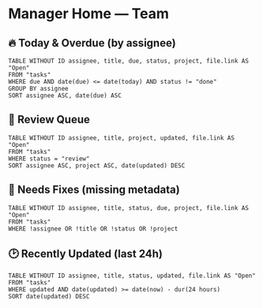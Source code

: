 # Manager Home — Team

## 🔥 Today & Overdue (by assignee)
```dataview
TABLE WITHOUT ID assignee, title, due, status, project, file.link AS "Open"
FROM "tasks"
WHERE due AND date(due) <= date(today) AND status != "done"
GROUP BY assignee
SORT assignee ASC, date(due) ASC
```

## 🧪 Review Queue
```dataview
TABLE WITHOUT ID assignee, title, project, updated, file.link AS "Open"
FROM "tasks"
WHERE status = "review"
SORT assignee ASC, project ASC, date(updated) DESC
```

## 🧹 Needs Fixes (missing metadata)
```dataview
TABLE WITHOUT ID assignee, title, status, due, project, file.link AS "Open"
FROM "tasks"
WHERE !assignee OR !title OR !status OR !project
```

## 🕑 Recently Updated (last 24h)
```dataview
TABLE WITHOUT ID assignee, title, status, updated, file.link AS "Open"
FROM "tasks"
WHERE updated AND date(updated) >= date(now) - dur(24 hours)
SORT date(updated) DESC
```
